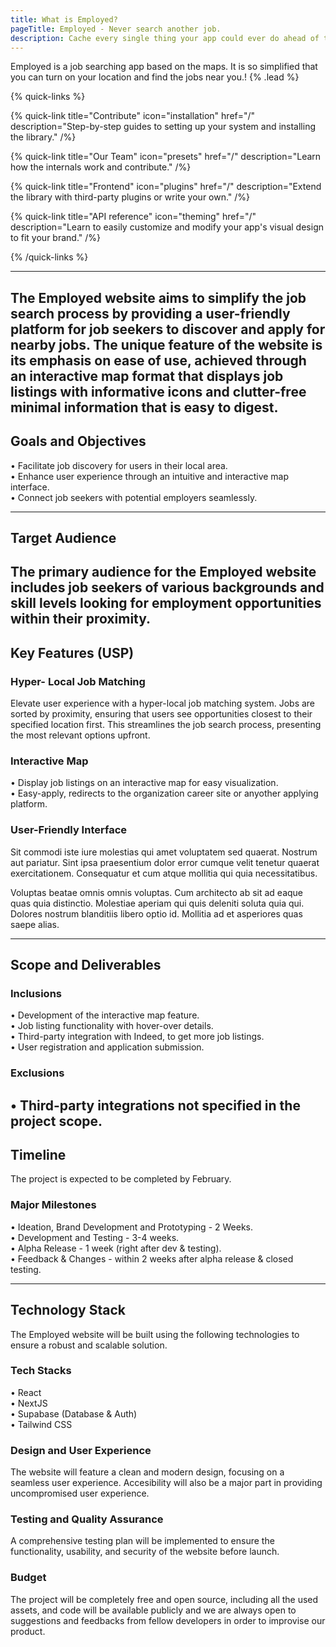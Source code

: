 ```yaml
---
title: What is Employed?
pageTitle: Employed - Never search another job.
description: Cache every single thing your app could ever do ahead of time, so your code never even has to run at all.
---
```


Employed is a job searching app based on the maps. It is so simplified that you can turn on your location and find the jobs near you.! {% .lead %}

{% quick-links %}

{% quick-link title="Contribute" icon="installation" href="/" description="Step-by-step guides to setting up your system and installing the library." /%}

{% quick-link title="Our Team" icon="presets" href="/" description="Learn how the internals work and contribute." /%}

{% quick-link title="Frontend" icon="plugins" href="/" description="Extend the library with third-party plugins or write your own." /%}

{% quick-link title="API reference" icon="theming" href="/" description="Learn to easily customize and modify your app's visual design to fit your brand." /%}

{% /quick-links %}

---
The Employed website aims to simplify the job search process by providing a user-friendly platform for job seekers to discover and apply for nearby jobs. The unique feature of the website is its emphasis on ease of use, achieved through an interactive map format that displays job listings with informative icons and clutter-free minimal information that is easy to digest.
---
## Goals and Objectives
• Facilitate job discovery for users in their local area.\
• Enhance user experience through an intuitive and interactive map interface.\
• Connect job seekers with potential employers seamlessly.

---
## Target Audience
The primary audience for the Employed website includes job seekers of various backgrounds and skill levels looking for employment opportunities within their proximity.
---

## Key Features (USP)

### Hyper- Local Job Matching
Elevate user experience with a hyper-local job matching system. Jobs are sorted by proximity, ensuring that users see opportunities closest to their specified location first. This streamlines the job search process, presenting the most relevant options upfront.

### Interactive Map
• Display job listings on an interactive map for easy visualization.\
• Easy-apply, redirects to the organization career site or anyother applying platform.

### User-Friendly Interface
Sit commodi iste iure molestias qui amet voluptatem sed quaerat. Nostrum aut pariatur. Sint ipsa praesentium dolor error cumque velit tenetur quaerat exercitationem. Consequatur et cum atque mollitia qui quia necessitatibus.

Voluptas beatae omnis omnis voluptas. Cum architecto ab sit ad eaque quas quia distinctio. Molestiae aperiam qui quis deleniti soluta quia qui. Dolores nostrum blanditiis libero optio id. Mollitia ad et asperiores quas saepe alias.

---
## Scope and Deliverables
### Inclusions
• Development of the interactive map feature.\
• Job listing functionality with hover-over details.\
• Third-party integration with Indeed, to get more job listings.\
• User registration and application submission.

### Exclusions
• Third-party integrations not specified in the project scope.
---

## Timeline
The project is expected to be completed by February.

### Major Milestones
• Ideation, Brand Development and Prototyping - 2 Weeks.\
• Development and Testing - 3-4 weeks.\
• Alpha Release - 1 week (right after dev & testing).\
• Feedback & Changes - within 2 weeks after alpha release & closed testing.

---
## Technology Stack
The Employed website will be built using the following technologies to ensure a robust and scalable solution.

### Tech Stacks
• React\
• NextJS\
• Supabase (Database & Auth)\
• Tailwind CSS

### Design and User Experience
The website will feature a clean and modern design, focusing on a seamless user experience. Accesibility will also be a major part in providing uncompromised user experience.

### Testing and Quality Assurance
A comprehensive testing plan will be implemented to ensure the functionality, usability, and security of the website before launch. 

### Budget
The project will be completely free and open source, including all the used assets, and code will be available publicly and we are always open to suggestions and feedbacks from fellow developers in order to improvise our product.